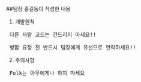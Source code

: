 ##팀장 홍길동이 작성한 내용

1. 개발원칙
<pre> 다른 사람 코드는 건드리지 마세요!!</pre>
<pre> 병합 요청 전 반드시 팀장에게 유선으로 연락하세요!! </pre>

2. 주의사항
<pre> Folk는 아무에게나 하지 마세요 </pre>
